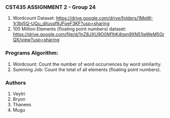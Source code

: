 ### CST435 ASSIGNMENT 2 - Group 24

1. Wordcount Dataset: https://drive.google.com/drive/folders/1MqW-1r3bj5Q-UQu_diluvaf9JFoeF3KF?usp=sharing
2. 100 Million Elements (floating point numbers) dataset: https://drive.google.com/file/d/1nZ8JXU9O0M1hK4tsm9XN51ieWeM5GrQX/view?usp=sharing

### Programs Algorithm:
1. Wordcount: Count the number of word occurrences by word similarity.
2. Summing Job: Count the total of all elements (floating point numbers).

### Authors
1. Veytri
2. Bryon
3. Thanees
4. Mugu
